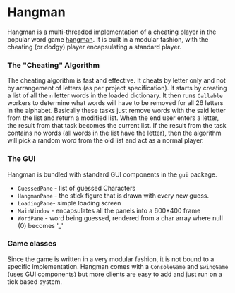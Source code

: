 Hangman
=======
Hangman is a multi-threaded implementation of a cheating player in the popular word game [hangman](http://en.wikipedia.org/wiki/Hangman_\(game\)). It is built in a modular fashion, with the cheating (or dodgy) player encapsulating a standard player.

### The "Cheating" Algorithm

The cheating algorithm is fast and effective. It cheats by letter only and not by arrangement of letters (as per project specification). It starts by creating a list of all the `n` letter words in the loaded dictionary. It then runs `Callable` workers to determine what words will have to be removed for all 26 letters in the alphabet. Basically these tasks just remove words with the said letter from the list and return a modified list. When the end user enters a letter, the result from that task becomes the current list. If the result from the task contains no words (all words in the list have the letter), then the algorithm will pick a random word from the old list and act as a normal player.

### The GUI

Hangman is bundled with standard GUI components in the `gui` package.

* `GuessedPane` - list of guessed Characters
* `HangmanPane` - the stick figure that is drawn with every new guess.
* `LoadingPane`- simple loading screen
* `MainWindow` - encapsulates all the panels into a 600*400 frame
* `WordPane` - word being guessed, rendered from a char array where null (0) becomes '_'

### Game classes
Since the game is written in a very modular fashion, it is not bound to a specific implementation. Hangman comes with a `ConsoleGame` and `SwingGame` (uses GUI components) but more clients are easy to add and just run on a tick based system.